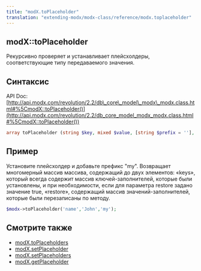 ```yaml
---
title: "modX.toPlaceholder"
translation: "extending-modx/modx-class/reference/modx.toplaceholder"
---
```


## modX::toPlaceholder

Рекурсивно проверяет и устанавливает плейсхолдеры, соответствующие типу передаваемого значения.

## Синтаксис

API Doc: [http://api.modx.com/revolution/2.2/db\_core\_model\_modx\_modx.class.html#%5CmodX::toPlaceholder()](http://api.modx.com/revolution/2.2/db_core_model_modx_modx.class.html#%5CmodX::toPlaceholder())

``` php
array toPlaceholder (string $key, mixed $value, [string $prefix = ''], [string $separator = '.'], [boolean $restore = false])
```

## Пример

Установите плейсхолдер и добавьте префикс "my". Возвращает многомерный массив массива, содержащий до двух элементов: «keys», который всегда содержит массив ключей-заполнителей, которые были установлены, и при необходимости, если для параметра restore задано значение true, «restore», содержащий массив значений-заполнителей, которые были перезаписаны по методу.

``` php
$modx->toPlaceholder('name','John','my');
```

## Смотрите также

- [modX.toPlaceholders](extending-modx/modx-class/reference/modx.toplaceholders "modX.toPlaceholders")
- [modX.setPlaceholder](extending-modx/modx-class/reference/modx.setplaceholder "modX.setPlaceholder")
- [modX.setPlaceholders](extending-modx/modx-class/reference/modx.setplaceholders "modX.setPlaceholders")
- [modX.getPlaceholder](extending-modx/modx-class/reference/modx.getplaceholder "modX.getPlaceholder")
